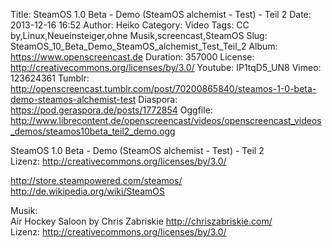 Title: SteamOS 1.0 Beta - Demo (SteamOS alchemist - Test) - Teil 2
Date: 2013-12-16 16:52
Author: Heiko
Category: Video
Tags: CC by,Linux,Neueinsteiger,ohne Musik,screencast,SteamOS
Slug: SteamOS_10_Beta_Demo_SteamOS_alchemist_Test_Teil_2
Album: https://www.openscreencast.de
Duration: 357000
License: http://creativecommons.org/licenses/by/3.0/
Youtube: IP1tqD5_UN8
Vimeo: 123624361
Tumblr: http://openscreencast.tumblr.com/post/70200865840/steamos-1-0-beta-demo-steamos-alchemist-test
Diaspora: https://pod.geraspora.de/posts/1772854
Oggfile: http://www.librecontent.de/openscreencast/videos/openscreencast_videos_demos/steamos10beta_teil2_demo.ogg

SteamOS 1.0 Beta - Demo (SteamOS alchemist - Test) - Teil 2  
Lizenz: <http://creativecommons.org/licenses/by/3.0/>  
  
<http://store.steampowered.com/steamos/>  
<http://de.wikipedia.org/wiki/SteamOS>  
  
Musik:  
Air Hockey Saloon by Chris Zabriskie <http://chriszabriskie.com/>  
Lizenz: <http://creativecommons.org/licenses/by/3.0/>

